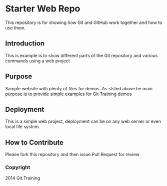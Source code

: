 # Starter Web Repo

This repository is for showing how Git and GitHub work together and how to use them.

## Introduction

This is example is to show different parts of the Git repository and various commands using a web project

## Purpose

Sample website with plenty of files for demos. As ststed above he main purpose is to provide simple examples for Git Training demos

## Deployment

This is a simple web project, deployment can be on any web server or even local file system.

## How to Contribute

Please fork this repository and then issue Pull Request for review

### Copyright

2014 Git.Training